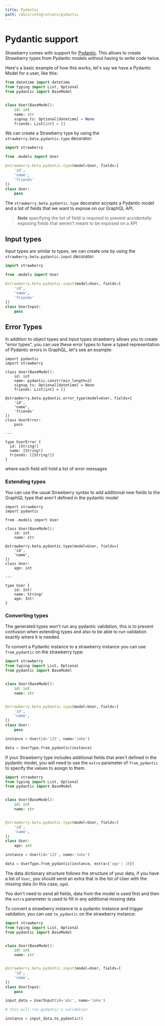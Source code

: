 ```yaml
---
title: Pydantic
path: /docs/integrations/pydantic
---
```


# Pydantic support

Strawberry comes with support for
[Pydantic](https://pydantic-docs.helpmanual.io/). This allows to create
Strawberry types from Pydantic models without having to write code twice.

Here's a basic example of how this works, let's say we have a Pydantic Model for
a user, like this:

```python
from datetime import datetime
from typing import List, Optional
from pydantic import BaseModel


class User(BaseModel):
    id: int
    name: str
    signup_ts: Optional[datetime] = None
    friends: List[int] = []
```

We can create a Strawberry type by using the `strawberry.beta.pydantic.type`
decorator:

```python
import strawberry

from .models import User

@strawberry.beta.pydantic.type(model=User, fields=[
    'id',
    'name',
    'friends'
])
class User:
    pass
```

The `strawberry.beta.pydantic.type` decorator accepts a Pydantic model and a list of
fields that we want to expose on our GraphQL API.

> **Note** specifying the list of field is required to prevent accidentally
> exposing fields that weren't meant to be exposed on a API

## Input types

Input types are similar to types, we can create one by using the
`strawberry.beta.pydantic.input` decorator:

```python
import strawberry

from .models import User

@strawberry.beta.pydantic.input(model=User, fields=[
    'id',
    'name',
    'friends'
])
class UserInput:
    pass
```

## Error Types

In addition to object types and input types strawberry allows you to create
"error types", you can use these error types to have a typed representation of
Pydantic errors in GraphQL, let's see an example:

```python+schema
import pydantic
import strawberry

class User(BaseModel):
    id: int
    name: pydantic.constr(min_length=2)
    signup_ts: Optional[datetime] = None
    friends: List[int] = []

@strawberry.beta.pydantic.error_type(model=User, fields=[
    'id',
    'name',
    'friends'
])
class UserError:
    pass

---

type UserError {
  id: [String!]
  name: [String!]
  friends: [[String!]]
}
```

where each field will hold a list of error messages

### Extending types

You can use the usual Strawberry syntax to add additional new fields to the
GraphQL type that aren't defined in the pydantic model

```python+schema
import strawberry
import pydantic

from .models import User

class User(BaseModel):
    id: int
    name: str

@strawberry.beta.pydantic.type(model=User, fields=[
    'id',
    'name',
])
class User:
    age: int

---

type User {
    id: Int!
    name: String!
    age: Int!
}
```

### Converting types

The generated types won't run any pydantic validation, this is to prevent
confusion when extending types and also to be able to run validation exactly
where it is needed.

To convert a Pydantic instance to a strawberry instance you can use
`from_pydantic` on the strawberry type:

```python
import strawberry
from typing import List, Optional
from pydantic import BaseModel


class User(BaseModel):
    id: int
    name: str


@strawberry.beta.pydantic.type(model=User, fields=[
    'id',
    'name',
])
class User:
    pass

instance = User(id='123', name='Jake')

data = UserType.from_pydantic(instance)
```

If your Strawberry type includes additional fields that aren't defined in the
pydantic model, you will need to use the `extra` parameter of `from_pydantic` to
specify the values to assign to them.

```python
import strawberry
from typing import List, Optional
from pydantic import BaseModel


class User(BaseModel):
    id: int
    name: str


@strawberry.beta.pydantic.type(model=User, fields=[
    'id',
    'name',
])
class User:
    age: int

instance = User(id='123', name='Jake')

data = UserType.from_pydantic(instance, extra={'age': 10})
```

The data dictionary structure follows the structure of your data, if you have
a list of `User`, you should send an extra that is the list of User with
the missing data (in this case, `age`).

You don't need to send all fields, data from the model is used first and then the
`extra` parameter is used to fill in any additional missing data

To convert a strawberry instance to a pydantic instance and trigger validation,
you can use `to_pydantic` on the strawberry instance:

```python
import strawberry
from typing import List, Optional
from pydantic import BaseModel


class User(BaseModel):
    id: int
    name: str


@strawberry.beta.pydantic.input(model=User, fields=[
    'id',
    'name',
])
class UserInput:
    pass

input_data = UserInput(id='abc', name='Jake')

# this will run pydantic's validation

instance = input_data.to_pydantic()
```
